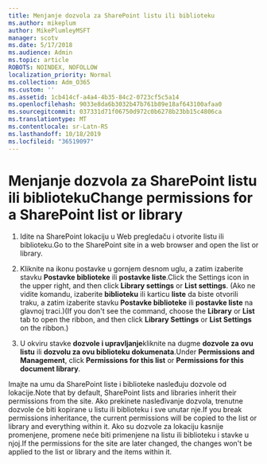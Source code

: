 ```yaml
---
title: Menjanje dozvola za SharePoint listu ili biblioteku
ms.author: mikeplum
author: MikePlumleyMSFT
manager: scotv
ms.date: 5/17/2018
ms.audience: Admin
ms.topic: article
ROBOTS: NOINDEX, NOFOLLOW
localization_priority: Normal
ms.collection: Adm_O365
ms.custom: ''
ms.assetid: 1cb414cf-a4a4-4b35-84c2-0723cf5c5a14
ms.openlocfilehash: 9033e8da6b3032b47b761b89e18af643100afaa0
ms.sourcegitcommit: 037331d71f06750d972c0b6278b23bb15c4806ca
ms.translationtype: MT
ms.contentlocale: sr-Latn-RS
ms.lasthandoff: 10/18/2019
ms.locfileid: "36519097"
---
```

# <a name="change-permissions-for-a-sharepoint-list-or-library"></a><span data-ttu-id="062eb-102">Menjanje dozvola za SharePoint listu ili biblioteku</span><span class="sxs-lookup"><span data-stu-id="062eb-102">Change permissions for a SharePoint list or library</span></span>

1. <span data-ttu-id="062eb-103">Idite na SharePoint lokaciju u Web pregledaču i otvorite listu ili biblioteku.</span><span class="sxs-lookup"><span data-stu-id="062eb-103">Go to the SharePoint site in a web browser and open the list or library.</span></span>
    
2. <span data-ttu-id="062eb-104">Kliknite na ikonu postavke u gornjem desnom uglu, a zatim izaberite stavku **Postavke biblioteke** ili **postavke liste**.</span><span class="sxs-lookup"><span data-stu-id="062eb-104">Click the Settings icon in the upper right, and then click **Library settings** or **List settings**.</span></span> <span data-ttu-id="062eb-105">(Ako ne vidite komandu, izaberite **biblioteku** ili karticu **liste** da biste otvorili traku, a zatim izaberite stavku **Postavke biblioteke** ili **postavke liste** na glavnoj traci.)</span><span class="sxs-lookup"><span data-stu-id="062eb-105">(If you don't see the command, choose the **Library** or **List** tab to open the ribbon, and then click **Library Settings** or **List Settings** on the ribbon.)</span></span> 
    
3. <span data-ttu-id="062eb-106">U okviru stavke **dozvole i upravljanje**kliknite na dugme **dozvole za ovu listu** ili **dozvolu za ovu biblioteku dokumenata**.</span><span class="sxs-lookup"><span data-stu-id="062eb-106">Under **Permissions and Management**, click **Permissions for this list** or **Permissions for this document library**.</span></span>
    
<span data-ttu-id="062eb-107">Imajte na umu da SharePoint liste i biblioteke nasleđuju dozvole od lokacije.</span><span class="sxs-lookup"><span data-stu-id="062eb-107">Note that by default, SharePoint lists and libraries inherit their permissions from the site.</span></span> <span data-ttu-id="062eb-108">Ako prekinete nasleđivanje dozvola, trenutne dozvole će biti kopirane u listu ili biblioteku i sve unutar nje.</span><span class="sxs-lookup"><span data-stu-id="062eb-108">If you break permissions inheritance, the current permissions will be copied to the list or library and everything within it.</span></span> <span data-ttu-id="062eb-109">Ako su dozvole za lokaciju kasnije promenjene, promene neće biti primenjene na listu ili biblioteku i stavke u njoj.</span><span class="sxs-lookup"><span data-stu-id="062eb-109">If the permissions for the site are later changed, the changes won't be applied to the list or library and the items within it.</span></span>
  

